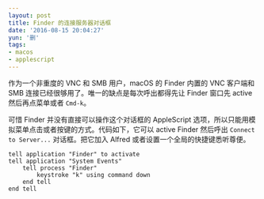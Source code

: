 ```yaml
---
layout: post
title: Finder 的连接服务器对话框
date: '2016-08-15 20:04:27'
yun: '删'
tags:
- macos
- applescript
---
```


作为一个非重度的 VNC 和 SMB 用户，macOS 的 Finder 内置的 VNC 客户端和 SMB 连接已经很够用了。唯一的缺点是每次呼出都得先让 Finder 窗口先 active 然后再点菜单或者 `Cmd-k`。

可惜 Finder 并没有直接可以操作这个对话框的 AppleScript 选项，所以只能用模拟菜单点击或者按键的方式。代码如下，它可以 active Finder 然后呼出 `Connect to Server...` 对话框。把它加入 Alfred 或者设置一个全局的快捷键悉听尊便。

```
tell application "Finder" to activate
tell application "System Events"
    tell process "Finder"
        keystroke "k" using command down
    end tell
end tell
```